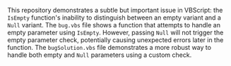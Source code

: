 This repository demonstrates a subtle but important issue in VBScript: the `IsEmpty` function's inability to distinguish between an empty variant and a `Null` variant.  The `bug.vbs` file shows a function that attempts to handle an empty parameter using `IsEmpty`. However, passing `Null` will not trigger the empty parameter check, potentially causing unexpected errors later in the function. The `bugSolution.vbs` file demonstrates a more robust way to handle both empty and `Null` parameters using a custom check.